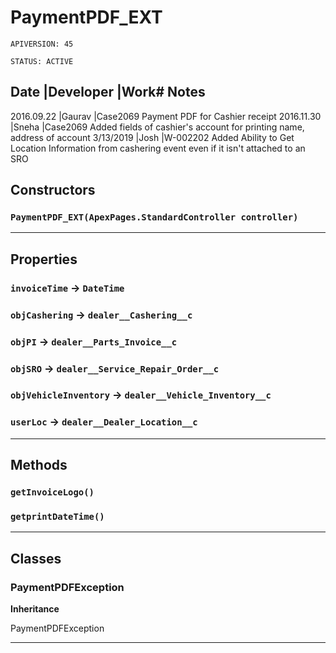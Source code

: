 # PaymentPDF_EXT

`APIVERSION: 45`

`STATUS: ACTIVE`

Date            |Developer            |Work#
Notes
--
2016.09.22       |Gaurav               |Case2069
Payment PDF for Cashier receipt
2016.11.30       |Sneha               |Case2069
Added fields of cashier's account for printing name, address of account
3/13/2019        |Josh                |W-002202
Added Ability to Get Location Information from cashering event even if it isn't attached to an SRO

## Constructors
### `PaymentPDF_EXT(ApexPages.StandardController controller)`
---
## Properties

### `invoiceTime` → `DateTime`


### `objCashering` → `dealer__Cashering__c`


### `objPI` → `dealer__Parts_Invoice__c`


### `objSRO` → `dealer__Service_Repair_Order__c`


### `objVehicleInventory` → `dealer__Vehicle_Inventory__c`


### `userLoc` → `dealer__Dealer_Location__c`


---
## Methods
### `getInvoiceLogo()`
### `getprintDateTime()`
---
## Classes
### PaymentPDFException

**Inheritance**

PaymentPDFException


---
